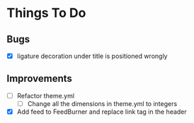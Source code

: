 Things To Do
============

Bugs
----
- [x] ligature decoration under title is positioned wrongly

Improvements
------------
- [ ] Refactor theme.yml
	- [ ] Change all the dimensions in theme.yml to integers
- [x] Add feed to FeedBurner and replace link tag in the header
